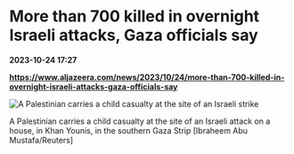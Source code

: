 # More than 700 killed in overnight Israeli attacks, Gaza officials say

**2023-10-24 17:27**

**https://www.aljazeera.com/news/2023/10/24/more-than-700-killed-in-overnight-israeli-attacks-gaza-officials-say**

![A Palestinian carries a child casualty at the site of an Israeli strike](https://www.aljazeera.com/wp-content/uploads/2023/10/2023-10-24T105823Z_1774583780_RC2YY3AH63Y1_RTRMADP_3_ISRAEL-PALESTINIANS-1698158154.jpg?resize=770%2C513&quality=80)

A Palestinian carries a child casualty at the site of an Israeli attack on a house, in Khan Younis, in the southern Gaza Strip \[Ibraheem Abu Mustafa/Reuters\]